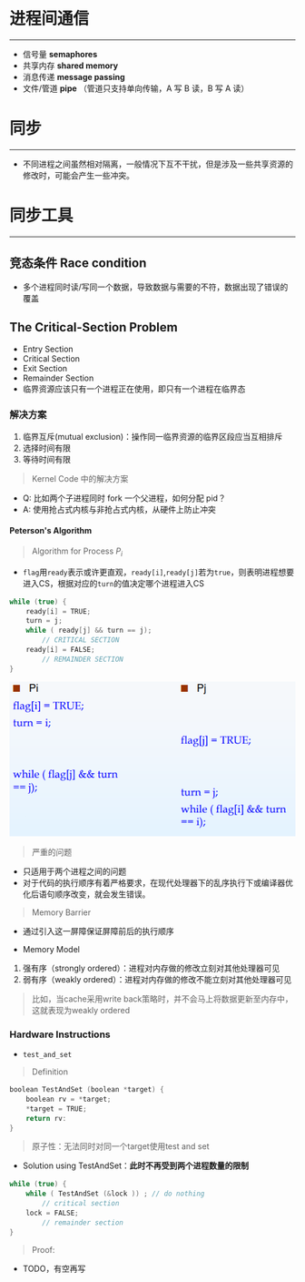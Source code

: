# 进程间通信

---

-   信号量 **semaphores**
-   共享内存 **shared memory**
-   消息传递 **message passing**
-   文件/管道 **pipe** （管道只支持单向传输，A 写 B 读，B 写 A 读）

# 同步

---

-   不同进程之间虽然相对隔离，一般情况下互不干扰，但是涉及一些共享资源的修改时，可能会产生一些冲突。

# 同步工具

---

## 竞态条件 Race condition

-   多个进程同时读/写同一个数据，导致数据与需要的不符，数据出现了错误的覆盖

## The Critical-Section Problem

-   Entry Section
-   Critical Section
-   Exit Section
-   Remainder Section
-   临界资源应该只有一个进程正在使用，即只有一个进程在临界态

### 解决方案

1. 临界互斥(mutual exclusion)：操作同一临界资源的临界区段应当互相排斥
2. 选择时间有限
3. 等待时间有限

> Kernel Code 中的解决方案

-   Q: 比如两个子进程同时 fork 一个父进程，如何分配 pid？
-   A: 使用抢占式内核与非抢占式内核，从硬件上防止冲突

#### Peterson's Algorithm

> Algorithm for Process $P_i$
+ `flag`用`ready`表示或许更直观，`ready[i]`,`ready[j]`若为`true`，则表明进程想要进入CS，根据对应的`turn`的值决定哪个进程进入CS
```C++
while (true) {
    ready[i] = TRUE;
    turn = j;
    while ( ready[j] && turn == j); 
        // CRITICAL SECTION 
    ready[i] = FALSE; 
        // REMAINDER SECTION 
}
```
![](./img/peterson.png)
> 严重的问题
+ 只适用于两个进程之间的问题
+ 对于代码的执行顺序有着严格要求，在现代处理器下的乱序执行下或编译器优化后语句顺序改变，就会发生错误。
> Memory Barrier
+ 通过引入这一屏障保证屏障前后的执行顺序

+ Memory Model
1. 强有序（strongly ordered）：进程对内存做的修改立刻对其他处理器可见
2. 弱有序（weakly ordered）：进程对内存做的修改不能立刻对其他处理器可见
> 比如，当cache采用write back策略时，并不会马上将数据更新至内存中，这就表现为weakly ordered


### Hardware Instructions

+ `test_and_set`
> Definition
``` C++
boolean TestAndSet (boolean *target) { 
	boolean rv = *target; 
	*target = TRUE; 
	return rv: 
}
```
> 原子性：无法同时对同一个target使用test and set
+ Solution using TestAndSet：**此时不再受到两个进程数量的限制**
```C++
while (true) { 
	while ( TestAndSet (&lock )) ; // do nothing 
		// critical section 
	lock = FALSE; 
		// remainder section 
}
```
> Proof:
+ TODO，有空再写

